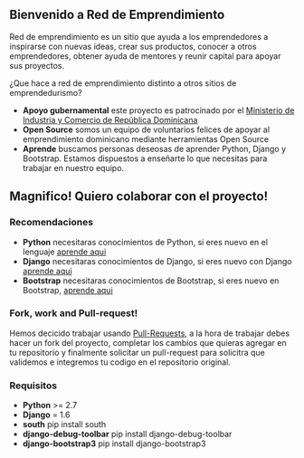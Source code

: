 Bienvenido a Red de Emprendimiento
----------------------------------

Red de emprendimiento es un sitio que ayuda a los emprendedores a inspirarse con nuevas ideas, crear sus productos, conocer a otros emprendedores, obtener ayuda de mentores y reunir capital para apoyar sus proyectos.

¿Que hace a red de emprendimiento distinto a otros sitios de emprendedurismo?

 * **Apoyo gubernamental** este proyecto es patrocinado por el [Ministerio de Industria y Comercio de República Dominicana](http://www.seic.gov.do/)
 * **Open Source** somos un equipo de voluntarios felices de apoyar al emprendimiento dominicano mediante herramientas Open Source
 * **Aprende** buscamos personas deseosas de aprender Python, Django y Bootstrap. Estamos dispuestos a enseñarte lo que necesitas para trabajar en nuestro equipo.

Magnifico! Quiero colaborar con el proyecto!
--------------------------------------------

### Recomendaciones

 * **Python** necesitaras conocimientos de Python, si eres nuevo en el lenguaje [aprende aqui](http://pythonya.appspot.com/)
 * **Django** necesitaras conocimientos de Django, si eres nuevo con Django [aprende aqui](https://docs.djangoproject.com/en/1.6/intro/overview/)
 * **Bootstrap** necesitaras conocimientos de Bootstrap, si eres nuevo en Bootstrap, [aprende aqui](http://getbootstrap.com/)

### Fork, work and Pull-request!
 
 Hemos decicido trabajar usando [Pull-Requests](https://help.github.com/articles/using-pull-requests), a la hora de trabajar debes hacer un fork del proyecto, completar los cambios que quieras agregar en tu repositorio y finalmente solicitar un pull-request para solicitra que validemos e integremos tu codigo en el repositorio original.

### Requisitos

 * **Python** >= 2.7
 * **Django** = 1.6
 * **south** pip install south
 * **django-debug-toolbar** pip install django-debug-toolbar 
 * **django-bootstrap3** pip install django-bootstrap3

